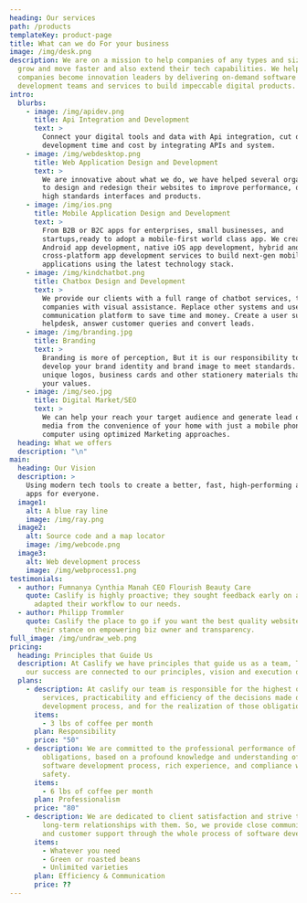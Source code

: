 ```yaml
---
heading: Our services
path: /products
templateKey: product-page
title: What can we do For your business
image: /img/desk.png
description: We are on a mission to help companies of any types and sizes to
  grow and move faster and also extend their tech capabilities. We help
  companies become innovation leaders by delivering on-demand software
  development teams and services to build impeccable digital products.
intro:
  blurbs:
    - image: /img/apidev.png
      title: Api Integration and Development
      text: >
        Connect your digital tools and data with Api integration, cut down
        development time and cost by integrating APIs and system.
    - image: /img/webdesktop.png
      title: Web Application Design and Development
      text: >
        We are innovative about what we do, we have helped several organizations
        to design and redesign their websites to improve performance, delivering
        high standards interfaces and products.
    - image: /img/ios.png
      title: Mobile Application Design and Development
      text: >
        From B2B or B2C apps for enterprises, small businesses, and
        startups,ready to adopt a mobile-first world class app. We create native
        Android app development, native iOS app development, hybrid and
        cross-platform app development services to build next-gen mobile
        applications using the latest technology stack.
    - image: /img/kindchatbot.png
      title: Chatbox Design and Development
      text: >
        We provide our clients with a full range of chatbot services, that help
        companies with visual assistance. Replace other systems and use one
        communication platform to save time and money. Create a user support
        helpdesk, answer customer queries and convert leads.
    - image: /img/branding.jpg
      title: Branding
      text: >
        Branding is more of perception, But it is our responsibility to help
        develop your brand identity and brand image to meet standards. We create
        unique logos, business cards and other stationery materials that reflect
        your values.
    - image: /img/seo.jpg
      title: Digital Market/SEO
      text: >
        We can help your reach your target audience and generate lead on social
        media from the convenience of your home with just a mobile phone or your
        computer using optimized Marketing approaches.
  heading: What we offers
  description: "\n"
main:
  heading: Our Vision
  description: >
    Using modern tech tools to create a better, fast, high-performing and safe
    apps for everyone.
  image1:
    alt: A blue ray line
    image: /img/ray.png
  image2:
    alt: Source code and a map locator
    image: /img/webcode.png
  image3:
    alt: Web development process
    image: /img/webprocess1.png
testimonials:
  - author: Fumnanya Cynthia Manah CEO Flourish Beauty Care
    quote: Caslify is highly proactive; they sought feedback early on and have
      adapted their workflow to our needs.
  - author: Philipp Trommler
    quote: Caslify the place to go if you want the best quality website. I love
      their stance on empowering biz owner and transparency.
full_image: /img/undraw_web.png
pricing:
  heading: Principles that Guide Us
  description: At Caslify we have principles that guide us as a team, The roots of
    our success are connected to our principles, vision and execution of it.
  plans:
    - description: At caslify our team is responsible for the highest quality of
        services, practicability and efficiency of the decisions made during the
        development process, and for the realization of those obligations.
      items:
        - 3 lbs of coffee per month
      plan: Responsibility
      price: "50"
    - description: We are committed to the professional performance of our
        obligations, based on a profound knowledge and understanding of the
        software development process, rich experience, and compliance with
        safety.
      items:
        - 6 lbs of coffee per month
      plan: Professionalism
      price: "80"
    - description: We are dedicated to client satisfaction and strive to build
        long-term relationships with them. So, we provide close communication
        and customer support through the whole process of software development.
      items:
        - Whatever you need
        - Green or roasted beans
        - Unlimited varieties
      plan: Efficiency & Communication
      price: ??
---
```

